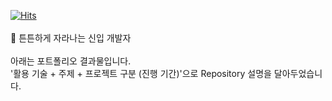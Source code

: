 [![Hits](https://hits.seeyoufarm.com/api/count/incr/badge.svg?url=https%3A%2F%2Fgithub.com%2Ffor5while)](https://hits.seeyoufarm.com)
<br>
<br>
🌱 튼튼하게 자라나는 신입 개발자
<br>
<br>
아래는 포트폴리오 결과물입니다.<br>
'활용 기술 + 주제 + 프로젝트 구분 (진행 기간)'으로 Repository 설명을 달아두었습니다.<br>
